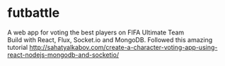 # futbattle
A web app for voting the best players on FIFA Ultimate Team  
Build with React, Flux, Socket.io and MongoDB. Followed this amazing tutorial http://sahatyalkabov.com/create-a-character-voting-app-using-react-nodejs-mongodb-and-socketio/
